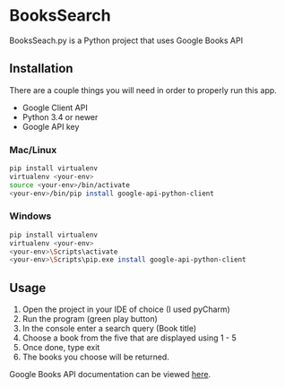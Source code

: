 # BooksSearch
BooksSeach.py is a Python project that uses Google Books API 

## Installation
There are a couple things you will need in order to properly run this app.
- Google Client API
- Python 3.4 or newer
- Google API key

### Mac/Linux
```bash
pip install virtualenv
virtualenv <your-env>
source <your-env>/bin/activate
<your-env>/bin/pip install google-api-python-client
```

### Windows 
```bash
pip install virtualenv
virtualenv <your-env>
<your-env>\Scripts\activate
<your-env>\Scripts\pip.exe install google-api-python-client
```
## Usage
<ol>
  <li>Open the project in your IDE of choice (I used pyCharm)</li>
  <li>Run the program (green play button)</li>
  <li>In the console enter a search query (Book title)</li>
  <li>Choose a book from the five that are displayed using 1 - 5</li>
  <li>Once done, type exit</li>
  <li>The books you choose will be returned.</lI>
</ol>

Google Books API documentation can be viewed [here](https://developers.google.com/books). 
